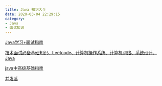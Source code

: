 ```yaml
---
title: Java 知识大全
date: 2020-03-04 22:29:15
category:
- Java
- 面试知识
---
```


[Java学习+面试指南](https://github.com/Snailclimb/JavaGuide)

[技术面试必备基础知识、Leetcode、计算机操作系统、计算机网络、系统设计、Java](https://cyc2018.github.io/CS-Notes)

[java中高级基础指南](https://github.com/nivelle/javaInterview)

[并发番](https://www.zybuluo.com/kiraSally/note/857726)